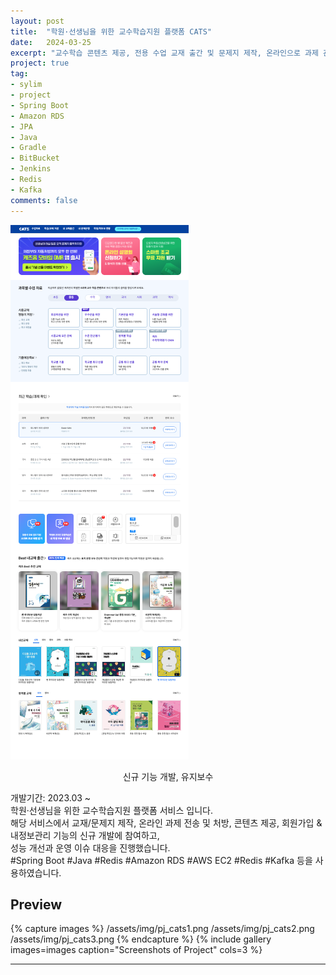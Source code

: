 ```yaml
---
layout: post
title:  "학원·선생님을 위한 교수학습지원 플랫폼 CATS"
date:   2024-03-25
excerpt: "교수학습 콘텐츠 제공, 전용 수업 교재 출간 및 문제지 제작, 온라인으로 과제 관리 기능 등을 포함한 학습 지도 지원 서비스"
project: true
tag:
- sylim 
- project
- Spring Boot
- Amazon RDS
- JPA
- Java
- Gradle
- BitBucket
- Jenkins
- Redis
- Kafka
comments: false
---
```


![Moon Homepage](/assets/img/pj_cats.png)    
    
<center>신규 기능 개발, 유지보수</center>
     
개발기간: 2023.03 ~ <br>
학원·선생님을 위한 교수학습지원 플랫폼 서비스 입니다.<br>
해당 서비스에서 교재/문제지 제작, 온라인 과제 전송 및 처방, 콘텐츠 제공, 회원가입 & 내정보관리 기능의 신규 개발에 참여하고,<br>
성능 개선과 운영 이슈 대응을 진행했습니다.<br>
#Spring Boot #Java #Redis #Amazon RDS #AWS EC2 #Redis #Kafka 등을 사용하였습니다.

## Preview

{% capture images %}
	/assets/img/pj_cats1.png
	/assets/img/pj_cats2.png
	/assets/img/pj_cats3.png
{% endcapture %}
{% include gallery images=images caption="Screenshots of Project" cols=3 %}

---
